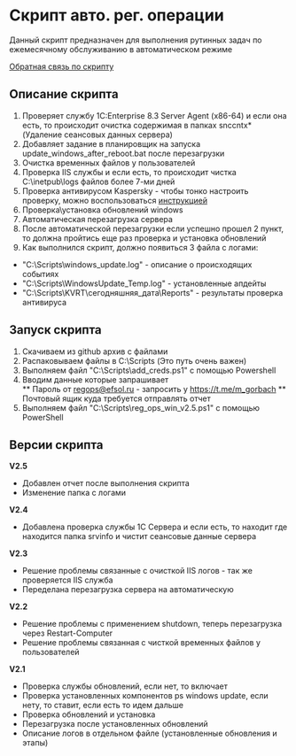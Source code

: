 # Скрипт авто. рег. операции

Данный скрипт предназначен для выполнения рутинных задач по ежемесячному обслуживанию в автоматическом режиме

[Обратная связь по скрипту](https://docs.google.com/spreadsheets/d/1nqhxDo37lmxKHH_qHu296oqsVHGzTcksOJpV6ko9B0w/edit?pli=1#gid=0)


## Описание скрипта 
1. Проверяет службу 1C:Enterprise 8.3 Server Agent (x86-64) и если она есть, то происходит очистка 
содержимая в папках snccntx* (Удаление сеансовых данных сервера)
2. Добавляет задание в планировщик на запуска update_windows_after_reboot.bat после перезагрузки
3. Очистка временных файлов у пользователей
4. Проверка IIS службы и если есть, то происходит чистка C:\inetpub\logs файлов более 7-ми дней
5. Проверка антивирусом Kaspersky - чтобы тонко настроить проверку, можно воспользоваться [инструкцией](https://support.kaspersky.ru/kvrt2020/howto/15679)
6. Проверка\установка обновлений windows
7. Автоматическая перезагрузка сервера
8. После автоматической перезагрузки если успешно прошел 2 пункт, то должна пройтись еще раз проверка и установка обновлений
9. Как выполнился скрипт, должно появиться 3 файла с логами: 
* "C:\Scripts\windows_update.log" - описание о происходящих событиях
* "C:\Scripts\WindowsUpdate_Temp.log" - установленные апдейты
* "C:\Scripts\KVRT\сегодняшняя_дата\Reports" - результаты проверка антивируса


## Запуск скрипта

1. Скачиваем из github архив с файлами
2. Распаковываем файлы в C:\Scripts (Это путь очень важен)
3. Выполняем файл "C:\Scripts\add_creds.ps1" с помощью Powershell
4. Вводим данные которые запрашивает  
** Пароль от regops@efsol.ru - запросить у https://t.me/m_gorbach
** Почтовый ящик куда требуется отправлять отчет
3. Выполняем файл "C:\Scripts\reg_ops_win_v2.5.ps1" с помощью PowerShell

## Версии скрипта
**V2.5**
* Добавлен отчет после выполнения скрипта
* Изменение папка с логами

**V2.4**
* Добавлена проверка службы 1С Сервера и если есть, то находит где находится папка srvinfo и чистит сеансовые данные сервера 

**V2.3**
* Решение проблемы связанные с очисткой IIS логов - так же проверяется IIS служба
* Переделана перезагрузка сервера на автоматическую

**V2.2** 
* Решение проблемы с применением shutdown, теперь перезагрузка через Restart-Computer
* Решение проблемы связанная с чисткой временных файлов у пользователей

**V2.1**
* Проверка службы обновлений, если нет, то включает
* Проверка установленных компонентов ps windows update, если нету, то ставит, если есть то идем дальше
* Проверка обновлений и установка
* Перезагрузка после установленных обновлений
* Описание логов в отдельном файле (установленные обновления и этапы)
